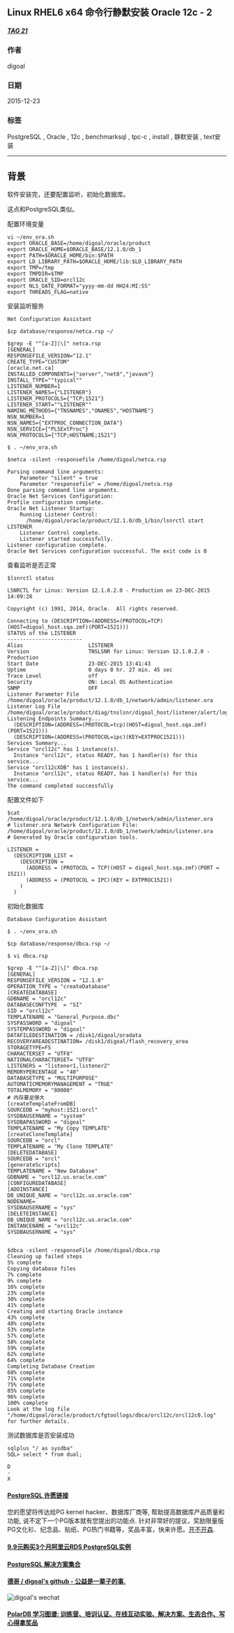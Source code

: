 ## Linux RHEL6 x64 命令行静默安装 Oracle 12c - 2    
##### [TAG 21](../class/21.md)
                  
### 作者                                                               
digoal             
                    
### 日期               
2015-12-23              
                
### 标签             
PostgreSQL , Oracle , 12c , benchmarksql , tpc-c , install , 静默安装 , text安装       
                  
----            
                     
## 背景           
软件安装完，还要配置监听，初始化数据库。  
  
这点和PostgreSQL类似。  
  
配置环境变量  
  
```  
vi ~/env_ora.sh  
export ORACLE_BASE=/home/digoal/oracle/product  
export ORACLE_HOME=$ORACLE_BASE/12.1.0/db_1  
export PATH=$ORACLE_HOME/bin:$PATH  
export LD_LIBRARY_PATH=$ORACLE_HOME/lib:$LD_LIBRARY_PATH  
export TMP=/tmp  
export TMPDIR=$TMP  
export ORACLE_SID=orcl12c  
export NLS_DATE_FORMAT="yyyy-mm-dd HH24:MI:SS"  
export THREADS_FLAG=native  
```  
  
安装监听服务  
  
```  
Net Configuration Assistant  
  
$cp database/response/netca.rsp ~/  
  
$grep -E "^[a-Z]|\[" netca.rsp   
[GENERAL]  
RESPONSEFILE_VERSION="12.1"  
CREATE_TYPE="CUSTOM"  
[oracle.net.ca]  
INSTALLED_COMPONENTS={"server","net8","javavm"}  
INSTALL_TYPE=""typical""  
LISTENER_NUMBER=1  
LISTENER_NAMES={"LISTENER"}  
LISTENER_PROTOCOLS={"TCP;1521"}  
LISTENER_START=""LISTENER""  
NAMING_METHODS={"TNSNAMES","ONAMES","HOSTNAME"}  
NSN_NUMBER=1  
NSN_NAMES={"EXTPROC_CONNECTION_DATA"}  
NSN_SERVICE={"PLSExtProc"}  
NSN_PROTOCOLS={"TCP;HOSTNAME;1521"}  
  
$ . ~/env_ora.sh  
  
$netca -silent -responsefile /home/digoal/netca.rsp   
  
Parsing command line arguments:  
    Parameter "silent" = true  
    Parameter "responsefile" = /home/digoal/netca.rsp  
Done parsing command line arguments.  
Oracle Net Services Configuration:  
Profile configuration complete.  
Oracle Net Listener Startup:  
    Running Listener Control:   
      /home/digoal/oracle/product/12.1.0/db_1/bin/lsnrctl start LISTENER  
    Listener Control complete.  
    Listener started successfully.  
Listener configuration complete.  
Oracle Net Services configuration successful. The exit code is 0  
```  
  
查看监听是否正常  
  
```  
$lsnrctl status  
  
LSNRCTL for Linux: Version 12.1.0.2.0 - Production on 23-DEC-2015 14:09:28  
  
Copyright (c) 1991, 2014, Oracle.  All rights reserved.  
  
Connecting to (DESCRIPTION=(ADDRESS=(PROTOCOL=TCP)(HOST=digoal_host.sqa.zmf)(PORT=1521)))  
STATUS of the LISTENER  
------------------------  
Alias                     LISTENER  
Version                   TNSLSNR for Linux: Version 12.1.0.2.0 - Production  
Start Date                23-DEC-2015 13:41:43  
Uptime                    0 days 0 hr. 27 min. 45 sec  
Trace Level               off  
Security                  ON: Local OS Authentication  
SNMP                      OFF  
Listener Parameter File   /home/digoal/oracle/product/12.1.0/db_1/network/admin/listener.ora  
Listener Log File         /home/digoal/oracle/product/diag/tnslsnr/digoal_host/listener/alert/log.xml  
Listening Endpoints Summary...  
  (DESCRIPTION=(ADDRESS=(PROTOCOL=tcp)(HOST=digoal_host.sqa.zmf)(PORT=1521)))  
  (DESCRIPTION=(ADDRESS=(PROTOCOL=ipc)(KEY=EXTPROC1521)))  
Services Summary...  
Service "orcl12c" has 1 instance(s).  
  Instance "orcl12c", status READY, has 1 handler(s) for this service...  
Service "orcl12cXDB" has 1 instance(s).  
  Instance "orcl12c", status READY, has 1 handler(s) for this service...  
The command completed successfully  
```  
  
配置文件如下  
  
```  
$cat /home/digoal/oracle/product/12.1.0/db_1/network/admin/listener.ora   
# listener.ora Network Configuration File: /home/digoal/oracle/product/12.1.0/db_1/network/admin/listener.ora  
# Generated by Oracle configuration tools.  
  
LISTENER =  
  (DESCRIPTION_LIST =  
    (DESCRIPTION =  
      (ADDRESS = (PROTOCOL = TCP)(HOST = digoal_host.sqa.zmf)(PORT = 1521))  
      (ADDRESS = (PROTOCOL = IPC)(KEY = EXTPROC1521))  
    )  
  )  
```  
  
初始化数据库  
  
```  
Database Configuration Assistant  
  
$ . ~/env_ora.sh  
  
$cp database/response/dbca.rsp ~/  
  
$ vi dbca.rsp  
  
$grep -E "^[a-Z]|\[" dbca.rsp    
[GENERAL]  
RESPONSEFILE_VERSION = "12.1.0"  
OPERATION_TYPE = "createDatabase"  
[CREATEDATABASE]  
GDBNAME = "orcl12c"  
DATABASECONFTYPE  = "SI"  
SID = "orcl12c"  
TEMPLATENAME = "General_Purpose.dbc"  
SYSPASSWORD = "digoal"  
SYSTEMPASSWORD = "digoal"  
DATAFILEDESTINATION = /disk1/digoal/oradata  
RECOVERYAREADESTINATION= /disk1/digoal/flash_recovery_area  
STORAGETYPE=FS  
CHARACTERSET = "UTF8"  
NATIONALCHARACTERSET= "UTF8"  
LISTENERS = "listener1,listener2"  
MEMORYPERCENTAGE = "40"  
DATABASETYPE = "MULTIPURPOSE"  
AUTOMATICMEMORYMANAGEMENT = "TRUE"  
TOTALMEMORY = "80000"  
# 内存要足够大  
[createTemplateFromDB]  
SOURCEDB = "myhost:1521:orcl"  
SYSDBAUSERNAME = "system"  
SYSDBAPASSWORD = "digoal"  
TEMPLATENAME = "My Copy TEMPLATE"  
[createCloneTemplate]  
SOURCEDB = "orcl"  
TEMPLATENAME = "My Clone TEMPLATE"  
[DELETEDATABASE]  
SOURCEDB = "orcl"  
[generateScripts]  
TEMPLATENAME = "New Database"  
GDBNAME = "orcl12.us.oracle.com"  
[CONFIGUREDATABASE]  
[ADDINSTANCE]  
DB_UNIQUE_NAME = "orcl12c.us.oracle.com"  
NODENAME=  
SYSDBAUSERNAME = "sys"  
[DELETEINSTANCE]  
DB_UNIQUE_NAME = "orcl12c.us.oracle.com"  
INSTANCENAME = "orcl12c"  
SYSDBAUSERNAME = "sys"  
  
  
$dbca -silent -responseFile /home/digoal/dbca.rsp   
Cleaning up failed steps  
5% complete  
Copying database files  
7% complete  
9% complete  
16% complete  
23% complete  
30% complete  
41% complete  
Creating and starting Oracle instance  
43% complete  
48% complete  
53% complete  
57% complete  
58% complete  
59% complete  
62% complete  
64% complete  
Completing Database Creation  
68% complete  
71% complete  
75% complete  
85% complete  
96% complete  
100% complete  
Look at the log file "/home/digoal/oracle/product/cfgtoollogs/dbca/orcl12c/orcl12c0.log" for further details.  
```  
  
测试数据库是否安装成功  
  
```  
sqlplus "/ as sysdba"  
SQL> select * from dual;  
  
D  
-  
X  
```  
  
  
  
  
  
  
  
  
  
  
  
  
  
  
  
  
  
  
  
  
  
  
  
  
  
  
  
  
  
  
  
  
  
  
  
  
  
  
  
  
  
  
  
  
  
  
  
  
  
  
  
  
  
  
  
  
  
  
  
  
  
  
  
  
  
  
  
  
  
  
  
  
  
  
#### [PostgreSQL 许愿链接](https://github.com/digoal/blog/issues/76 "269ac3d1c492e938c0191101c7238216")
您的愿望将传达给PG kernel hacker、数据库厂商等, 帮助提高数据库产品质量和功能, 说不定下一个PG版本就有您提出的功能点. 针对非常好的提议，奖励限量版PG文化衫、纪念品、贴纸、PG热门书籍等，奖品丰富，快来许愿。[开不开森](https://github.com/digoal/blog/issues/76 "269ac3d1c492e938c0191101c7238216").  
  
  
#### [9.9元购买3个月阿里云RDS PostgreSQL实例](https://www.aliyun.com/database/postgresqlactivity "57258f76c37864c6e6d23383d05714ea")
  
  
#### [PostgreSQL 解决方案集合](https://yq.aliyun.com/topic/118 "40cff096e9ed7122c512b35d8561d9c8")
  
  
#### [德哥 / digoal's github - 公益是一辈子的事.](https://github.com/digoal/blog/blob/master/README.md "22709685feb7cab07d30f30387f0a9ae")
  
  
![digoal's wechat](../pic/digoal_weixin.jpg "f7ad92eeba24523fd47a6e1a0e691b59")
  
  
#### [PolarDB 学习图谱: 训练营、培训认证、在线互动实验、解决方案、生态合作、写心得拿奖品](https://www.aliyun.com/database/openpolardb/activity "8642f60e04ed0c814bf9cb9677976bd4")
  
